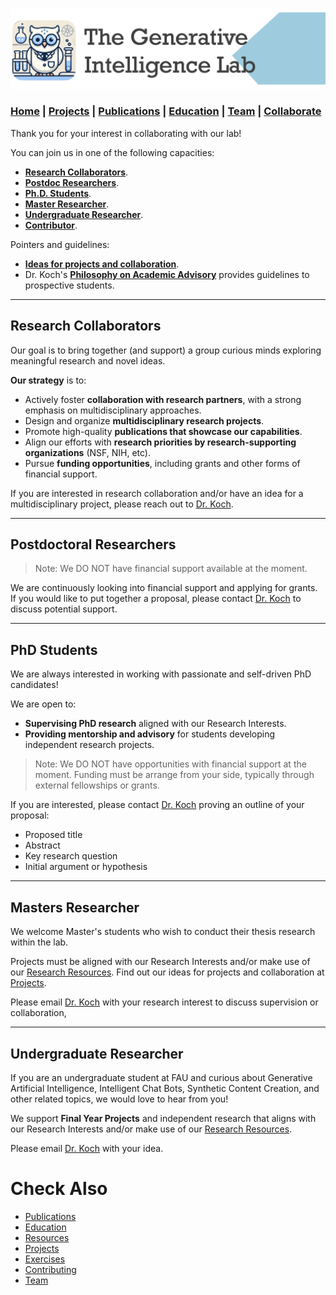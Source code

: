 ![GeniLab-banner](./images/genilab-banner.png)

### [Home](index.md) | [Projects](projects.md) | [Publications](knowledge.md) | [Education](knowledge.md#education) | [Team](people.md) | [Collaborate](collaborate.md)


Thank you for your interest in collaborating with our lab!

You can join us in one of the following capacities:

* [**Research Collaborators**](#research-collaborators).
* [**Postdoc Researchers**](#postdoctoral-researchers).
* [**Ph.D. Students**](#phd-students).
* [**Master Researcher**](#master-researcher).
* [**Undergraduate Researcher**](#undergradute-researcher).
* [**Contributor**](contribute.md).

Pointers and guidelines:
* [**Ideas for projects and collaboration**](projects.md).
* Dr. Koch's [**Philosophy on Academic Advisory**](http://www.fernandokoch.me/pages/advisory.html) provides guidelines to prospective students.
 
---

## Research Collaborators

Our goal is to bring together (and support) a group curious minds exploring meaningful research and novel ideas. 

**Our strategy** is to:

* Actively foster **collaboration with research partners**, with a strong emphasis on multidisciplinary approaches.
* Design and organize **multidisciplinary research projects**.
* Promote high-quality **publications that showcase our capabilities**.
* Align our efforts with **research priorities by research-supporting organizations** (NSF, NIH, etc).
* Pursue **funding opportunities**, including grants and other forms of financial support.
  
If you are interested in research collaboration and/or have an idea for a multidisciplinary project, please reach out to [Dr. Koch](https://www.fau.edu/engineering/directory/faculty/koch/). 


---

## Postdoctoral Researchers

> Note: We DO NOT have financial support available at the moment.

We are continuously looking into financial support and applying for grants. If you would like to put together a proposal, please contact [Dr. Koch](https://www.fau.edu/engineering/directory/faculty/koch/) to discuss potential support.

---

## PhD Students

We are always interested in working with passionate and self-driven PhD candidates!

We are open to:
* **Supervising PhD research** aligned with our Research Interests.
* **Providing mentorship and advisory** for students developing independent research projects.

> Note: We DO NOT have opportunities with financial support at the moment. Funding must be arrange from your side, typically through external fellowships or grants.

If you are interested, please contact [Dr. Koch](https://www.fau.edu/engineering/directory/faculty/koch/) proving an outline of your proposal:
* Proposed title
* Abstract
* Key research question
* Initial argument or hypothesis

---

## Masters Researcher

We welcome Master's students who wish to conduct their thesis research within the lab. 

Projects must be aligned with our Research Interests and/or make use of our [Research Resources](./projects.md#resources). 
Find out our ideas for projects and collaboration at [Projects](projects.md).

Please email [Dr. Koch](https://www.fau.edu/engineering/directory/faculty/koch/) with your research interest to discuss supervision or collaboration, 

---

## Undergraduate Researcher

If you are an undergraduate student at FAU and curious about Generative Artificial Intelligence, Intelligent Chat Bots, Synthetic Content Creation, and other related topics, we would love to hear from you! 

We support **Final Year Projects** and independent research that aligns with our Research Interests and/or make use of our [Research Resources](./projects.md#resources). 

Please email [Dr. Koch](https://www.fau.edu/engineering/directory/faculty/koch/) with your idea.


# Check Also

* [Publications](knowledge.md#publications)
* [Education](knowledge.md#education)
* [Resources](projects.md#resources)
* [Projects](projects.md)
* [Exercises](exercises.md)
* [Contributing](contribute.md)
* [Team](people.md)
 

